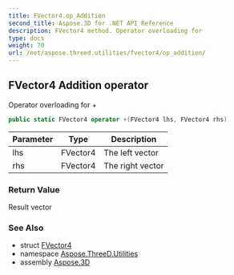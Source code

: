 ```yaml
---
title: FVector4.op_Addition
second_title: Aspose.3D for .NET API Reference
description: FVector4 method. Operator overloading for 
type: docs
weight: 70
url: /net/aspose.threed.utilities/fvector4/op_addition/
---
```

## FVector4 Addition operator

Operator overloading for +

```csharp
public static FVector4 operator +(FVector4 lhs, FVector4 rhs)
```

| Parameter | Type | Description |
| --- | --- | --- |
| lhs | FVector4 | The left vector |
| rhs | FVector4 | The right vector |

### Return Value

Result vector

### See Also

* struct [FVector4](../)
* namespace [Aspose.ThreeD.Utilities](../../fvector4/)
* assembly [Aspose.3D](../../../)


